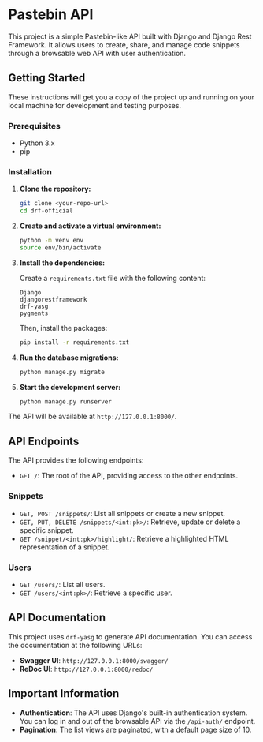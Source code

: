 # Pastebin API

This project is a simple Pastebin-like API built with Django and Django Rest Framework. It allows users to create, share, and manage code snippets through a browsable web API with user authentication.

## Getting Started

These instructions will get you a copy of the project up and running on your local machine for development and testing purposes.

### Prerequisites

*   Python 3.x
*   pip

### Installation

1.  **Clone the repository:**
    ```sh
    git clone <your-repo-url>
    cd drf-official
    ```

2.  **Create and activate a virtual environment:**
    ```sh
    python -m venv env
    source env/bin/activate
    ```

3.  **Install the dependencies:**

    Create a `requirements.txt` file with the following content:

    ```
    Django
    djangorestframework
    drf-yasg
    pygments
    ```

    Then, install the packages:
    ```sh
    pip install -r requirements.txt
    ```

4.  **Run the database migrations:**
    ```sh
    python manage.py migrate
    ```

5.  **Start the development server:**
    ```sh
    python manage.py runserver
    ```

The API will be available at `http://127.0.0.1:8000/`.

## API Endpoints

The API provides the following endpoints:

*   `GET /`: The root of the API, providing access to the other endpoints.

### Snippets

*   `GET, POST /snippets/`: List all snippets or create a new snippet.
*   `GET, PUT, DELETE /snippets/<int:pk>/`: Retrieve, update or delete a specific snippet.
*   `GET /snippet/<int:pk>/highlight/`: Retrieve a highlighted HTML representation of a snippet.

### Users

*   `GET /users/`: List all users.
*   `GET /users/<int:pk>/`: Retrieve a specific user.

## API Documentation

This project uses `drf-yasg` to generate API documentation. You can access the documentation at the following URLs:

*   **Swagger UI**: `http://127.0.0.1:8000/swagger/`
*   **ReDoc UI**: `http://127.0.0.1:8000/redoc/`

## Important Information

*   **Authentication**: The API uses Django's built-in authentication system. You can log in and out of the browsable API via the `/api-auth/` endpoint.
*   **Pagination**: The list views are paginated, with a default page size of 10.
